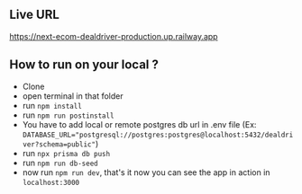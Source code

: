 ## Live URL
https://next-ecom-dealdriver-production.up.railway.app
## How to run on your local ?
 - Clone
 - open terminal in that folder
 - run `npm install`
 - run `npm run postinstall`
 - You have to add local or remote postgres db url in .env file (Ex: `DATABASE_URL="postgresql://postgres:postgres@localhost:5432/dealdriver?schema=public"`)
 - run `npx prisma db push`
 - run `npm run db-seed`
 - now run `npm run dev`, that's it now you can see the app in action in `localhost:3000`